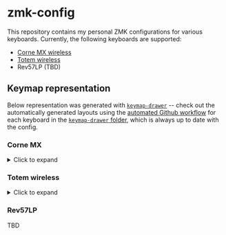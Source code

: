 # zmk-config

This repository contains my personal ZMK configurations for various keyboards.
Currently, the following keyboards are supported:
- [Corne MX wireless](./config/corne.keymap)
- [Totem wireless](./config/totem.keymap)
- Rev57LP (TBD)

## Keymap representation

Below representation was generated with [`keymap-drawer`](https://github.com/caksoylar/keymap-drawer) -- check out the automatically generated layouts using the [automated Github workflow](https://github.com/caksoylar/keymap-drawer/tree/main#setting-up-an-automated-drawing-workflow) for each keyboard in the [`keymap-drawer` folder](keymap-drawer/), which is always up to date with the config.

### Corne MX

<details>
    <summary>Click to expand</summary>

![Keymap Representation](./keymap-drawer/corne.svg?raw=true "Keymap Representation for Corne MX")
</details>

### Totem wireless

<details>
    <summary>Click to expand</summary>

![Keymap Representation](./keymap-drawer/totem.svg?raw=true "Keymap Representation for Totem wireless")
</details>

### Rev57LP

TBD
